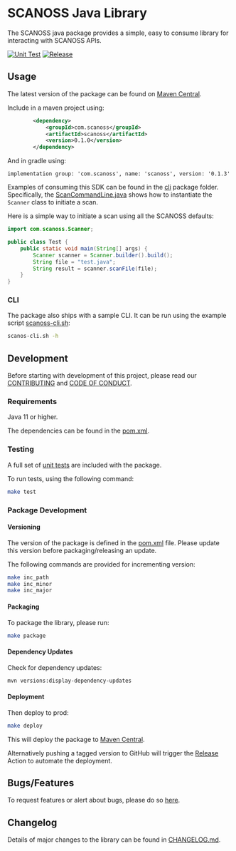 # SCANOSS Java Library

The SCANOSS java package provides a simple, easy to consume library for interacting with SCANOSS APIs.

[![Unit Test](https://github.com/scanoss/scanoss.java/actions/workflows/java-ci.yml/badge.svg)](https://github.com/scanoss/scanoss.java/actions/workflows/java-ci.yml)
[![Release](https://github.com/scanoss/scanoss.java/actions/workflows/release.yml/badge.svg)](https://github.com/scanoss/scanoss.java/actions/workflows/release.yml)

## Usage

The latest version of the package can be found
on [Maven Central](https://central.sonatype.com/artifact/com.scanoss/scanoss).

Include in a maven project using:

```xml
        <dependency>
            <groupId>com.scanoss</groupId>
            <artifactId>scanoss</artifactId>
            <version>0.1.0</version>
        </dependency>
```

And in gradle using:

```
implementation group: 'com.scanoss', name: 'scanoss', version: '0.1.3'
```

Examples of consuming this SDK can be found in the [cli](src/main/java/com/scanoss/cli) package folder.
Specifically, the [ScanCommandLine.java](src/main/java/com/scanoss/cli/ScanCommandLine.java) shows how to instantiate
the `Scanner` class to initiate a scan.

Here is a simple way to initiate a scan using all the SCANOSS defaults:

```java
import com.scanoss.Scanner;

public class Test {
    public static void main(String[] args) {
        Scanner scanner = Scanner.builder().build();
        String file = "test.java";
        String result = scanner.scanFile(file);
    }
}
```

### CLI

The package also ships with a sample CLI. It can be run using the example script [scanoss-cli.sh](scanoss-cli.sh):

```bash
scanos-cli.sh -h
```

## Development

Before starting with development of this project, please read our [CONTRIBUTING](CONTRIBUTING.md)
and [CODE OF CONDUCT](CODE_OF_CONDUCT.md).

### Requirements

Java 11 or higher.

The dependencies can be found in the [pom.xml](pom.xml).

### Testing

A full set of [unit tests](src/test/java/com/scanoss) are included with the package.

To run tests, using the following command:

```bash
make test
```

### Package Development

#### Versioning

The version of the package is defined in the [pom.xml](pom.xml) file. Please update this version before
packaging/releasing an update.

The following commands are provided for incrementing version:

```bash
make inc_path
make inc_minor
make inc_major
```

#### Packaging

To package the library, please run:

```bash
make package
```

#### Dependency Updates

Check for dependency updates:

```bash
mvn versions:display-dependency-updates
```

#### Deployment

Then deploy to prod:

```bash
make deploy
```

This will deploy the package to [Maven Central](https://central.sonatype.com/artifact/com.scanoss/scanoss).

Alternatively pushing a tagged version to GitHub will trigger
the [Release](https://github.com/scanoss/scanoss.java/actions/workflows/release.yml) Action to automate the deployment.

## Bugs/Features

To request features or alert about bugs, please do so [here](https://github.com/scanoss/scanoss.java/issues).

## Changelog

Details of major changes to the library can be found in [CHANGELOG.md](CHANGELOG.md).
